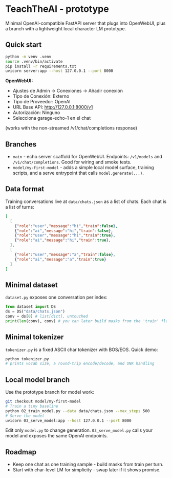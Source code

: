# TeachTheAI - prototype
Minimal OpenAI-compatible FastAPI server that plugs into OpenWebUI, plus a branch with a lightweight local character LM prototype.

## Quick start
```bash
python -m venv .venv
source .venv/bin/activate
pip install -r requirements.txt
uvicorn server:app --host 127.0.0.1 --port 8000
```

**OpenWebUI:**
- Ajustes de Admin → Conexiones → Añadir conexión
- Tipo de Conexión: Externo
- Tipo de Proveedor: OpenAI
- URL Base API: http://127.0.0.1:8000/v1
- Autorización: Ninguno
- Selecciona garage-echo-1 en el chat

(works with the non-streamed /v1/chat/completions response)

## Branches
- `main` - echo server scaffold for OpenWebUI. Endpoints: `/v1/models` and `/v1/chat/completions`. Good for wiring and smoke tests.
- `model/my-first-model` - adds a simple local model surface, training scripts, and a serve entrypoint that calls `model.generate(...)`.

## Data format
Training conversations live at `data/chats.json` as a list of chats. Each chat is a list of turns:

```json
[
  [
    {"role":"user","message":"hi","train":false},
    {"role":"ai","message":"hi","train":false},
    {"role":"user","message":"hi","train":true},
    {"role":"ai","message":"hi","train":true},
  ],
  [
    {"role":"user","message":"a","train":false},
    {"role":"ai","message":"a","train":true}
  ]
]
```

## Minimal dataset
`dataset.py` exposes one conversation per index:

```python
from dataset import DS
ds = DS("data/chats.json")
conv = ds[0] # list[dict], untouched
print(len(conv), conv) # you can later build masks from the 'train' flags
```

## Minimal tokenizer
`tokenizer.py` is a fixed ASCII char tokenizer with BOS/EOS. Quick demo:

```bash
python tokenizer.py
# prints vocab size, a round-trip encode/decode, and UNK handling
```

## Local model branch
Use the prototype branch for model work:

```bash
git checkout model/my-first-model
# Train a tiny baseline
python 02_train_model.py --data data/chats.json --max_steps 500
# Serve the model
uvicorn 03_serve_model:app --host 127.0.0.1 --port 8000
```

Edit only `model.py` to change generation. `03_serve_model.py` calls your model and exposes the same OpenAI endpoints.

## Roadmap
- Keep one chat as one training sample - build masks from train per turn.
- Start with char-level LM for simplicity - swap later if it shows promise.